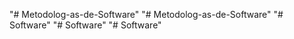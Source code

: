 "# Metodolog-as-de-Software" 
"# Metodolog-as-de-Software" 
"# Software" 
"# Software" 
"# Software" 
